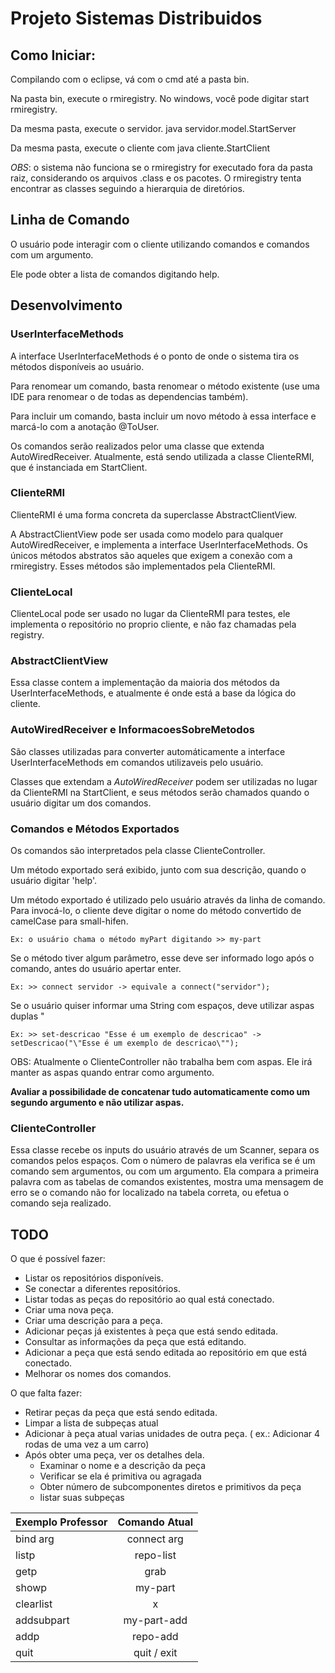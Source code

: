 # Projeto Sistemas Distribuidos

## Como Iniciar:
 Compilando com o eclipse, vá com o cmd até a pasta bin.

 Na pasta bin, execute o rmiregistry. No windows, você pode digitar start rmiregistry. 

 Da mesma pasta, execute o servidor. java servidor.model.StartServer <nomeDoServidor>

 Da mesma pasta, execute o cliente com java cliente.StartClient


 *OBS*: o sistema não funciona se o rmiregistry for executado fora da pasta raiz, considerando os arquivos .class e os pacotes. O rmiregistry tenta encontrar as classes seguindo a hierarquia de diretórios.


 
 ## Linha de Comando
O usuário pode interagir com o cliente utilizando comandos e comandos com um argumento. 

Ele pode obter a lista de comandos digitando help.


## Desenvolvimento
### UserInterfaceMethods
A interface UserInterfaceMethods é o ponto de onde o sistema tira os métodos disponíveis ao usuário.

Para renomear um comando, basta renomear o método existente (use uma IDE para renomear o de todas as dependencias também).

Para incluir um comando, basta incluir um novo método à essa interface e marcá-lo com a anotação @ToUser. 

Os comandos serão realizados pelor uma classe que extenda AutoWiredReceiver. Atualmente, está sendo utilizada a classe ClienteRMI, que é instanciada em StartClient. 

### ClienteRMI 
ClienteRMI é uma forma concreta da superclasse AbstractClientView.

A AbstractClientView pode ser usada como modelo para qualquer AutoWiredReceiver, e implementa a interface UserInterfaceMethods. Os únicos métodos abstratos são aqueles que exigem a conexão com a rmiregistry. Esses métodos são implementados pela ClienteRMI.
 
### ClienteLocal
ClienteLocal pode ser usado no lugar da ClienteRMI para testes, ele implementa o repositório no proprio cliente, e não faz chamadas pela registry.

### AbstractClientView
Essa classe contem a implementação da maioria dos métodos da UserInterfaceMethods, e atualmente é onde está a base da lógica do cliente. 

### AutoWiredReceiver e InformacoesSobreMetodos
São classes utilizadas para converter automáticamente a interface UserInterfaceMethods em comandos utilizaveis pelo usuário.

Classes que extendam a *AutoWiredReceiver* podem ser utilizadas no lugar da ClienteRMI na StartClient, e seus métodos serão chamados quando o usuário digitar
um dos comandos.


### Comandos e Métodos Exportados
Os comandos são interpretados pela classe ClienteController.

Um método exportado será exibido, junto com sua descrição, quando o usuário digitar 'help'.
 
Um método exportado é utilizado pelo usuário através da linha de comando.
Para invocá-lo, o cliente deve digitar o nome do método convertido de camelCase
para small-hifen.
    
    Ex: o usuário chama o método myPart digitando >> my-part
  
Se o método tiver algum parâmetro, esse deve ser informado logo após o comando, antes do usuário apertar enter.
    
    Ex: >> connect servidor -> equivale a connect("servidor");
 
Se o usuário quiser informar uma String com espaços, deve utilizar aspas duplas "
 	
	Ex: >> set-descricao "Esse é um exemplo de descricao" -> setDescricao("\"Esse é um exemplo de descricao\"");
  
OBS: Atualmente o ClienteController não trabalha bem com aspas. Ele irá manter as aspas quando entrar como argumento.

**Avaliar a possibilidade de concatenar tudo automaticamente como um segundo argumento e não utilizar aspas.**

### ClienteController
Essa classe recebe os inputs do usuário através de um Scanner, separa os comandos pelos espaços. 
Com o número de palavras ela verifica se é um comando sem argumentos, ou com um argumento.  Ela compara a primeira palavra com as tabelas de comandos existentes,
mostra uma mensagem de erro se o comando não for localizado na tabela correta, ou efetua o comando seja realizado.









## TODO
O que é possível fazer:
* Listar os repositórios disponíveis.
* Se conectar a diferentes repositórios.
* Listar todas as peças do repositório ao qual está conectado.
* Criar uma nova peça.
* Criar uma descrição para a peça.
* Adicionar peças já existentes à peça que está sendo editada. 
* Consultar as informações da peça que está editando.
* Adicionar a peça que está sendo editada ao repositório em que está conectado.
* Melhorar os nomes dos comandos.

O que falta fazer:
* Retirar peças da peça que está sendo editada.
*  Limpar a lista de subpeças atual
*  Adicionar à peça atual varias unidades de outra peça. ( ex.: Adicionar 4 rodas de uma vez a um carro)
*  Após obter uma peça, ver os detalhes dela.
	*  Examinar o nome e  a descrição da peça
	*  Verificar se ela é primitiva ou agragada
	*  Obter número de subcomponentes diretos e primitivos da peça
	*  listar suas subpeças



|Exemplo Professor  | Comando Atual |
|:-------------------| :--------------:|
|   bind   arg      |  connect arg  |
|   listp           |  repo-list    |
|   getp            |  grab         |
|   showp           |  my-part      |
|   clearlist       |   x          |
|   addsubpart      |  my-part-add  |
|   addp            |   repo-add    |
|   quit            | quit / exit   |
